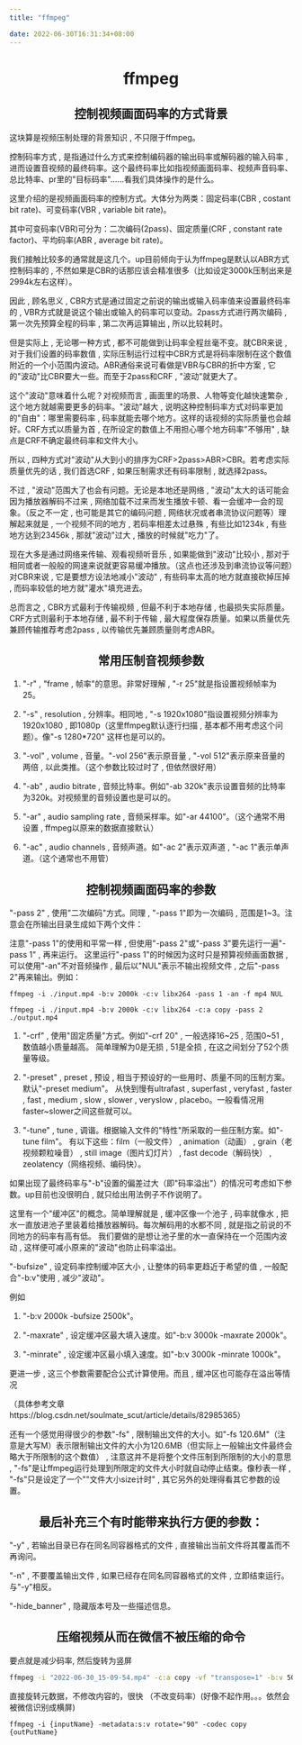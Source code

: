 ```yaml
---
title: "ffmpeg"

date: 2022-06-30T16:31:34+08:00
---
```


# ffmpeg

## 控制视频画面码率的方式背景

这块算是视频压制处理的背景知识 , 不只限于ffmpeg。

控制码率方式 , 是指通过什么方式来控制编码器的输出码率或解码器的输入码率 , 进而设置音视频的最终码率。这个最终码率比如指视频画面码率、视频声音码率、总比特率、pr里的"目标码率"……看我们具体操作的是什么。

这里介绍的是视频画面码率的控制方式。大体分为两类：固定码率(CBR , costant bit rate)、可变码率(VBR , variable bit rate)。

其中可变码率(VBR)可分为：二次编码(2pass)、固定质量(CRF , constant rate factor)、平均码率(ABR , average bit rate)。

我们接触比较多的通常就是这几个。up目前倾向于认为ffmpeg是默认以ABR方式控制码率的 , 不然如果是CBR的话那应该会精准很多（比如设定3000k压制出来是2994k左右这样）。

因此 , 顾名思义 , CBR方式是通过固定之前说的输出或输入码率值来设置最终码率的 , VBR方式就是说这个输出或输入的码率可以变动。2pass方式进行两次编码 , 第一次先预算全程的码率 , 第二次再运算输出 , 所以比较耗时。

但是实际上 , 无论哪一种方式 , 都不可能做到让码率全程丝毫不变。就CBR来说 , 对于我们设置的码率数值 , 实际压制运行过程中CBR方式是将码率限制在这个数值附近的一个小范围内波动。ABR通俗来说可看做是VBR与CBR的折中方案 ,
它的"波动"比CBR要大一些。而至于2pass和CRF , "波动"就更大了。

这个"波动"意味着什么呢？对视频而言 , 画面里的场景、人物等变化越快速繁杂 , 这个地方就越需要更多的码率。"波动"越大 , 说明这种控制码率方式对码率更加的"自由"：哪里需要码率 ,
码率就能去哪个地方。这样的话视频的实际质量也会越好。CRF方式以质量为首 , 在所设定的数值上不用担心哪个地方码率"不够用" , 缺点是CRF不确定最终码率和文件大小。

所以 , 四种方式对"波动"从大到小的排序为CRF>2pass>ABR>CBR。若考虑实际质量优先的话 , 我们首选CRF , 如果压制需求还有码率限制 , 就选择2pass。

不过 , "波动"范围大了也会有问题。无论是本地还是网络 , "波动"太大的话可能会因为播放器解码不过来 , 网络加载不过来而发生播放卡顿、看一会缓冲一会的现象。（反之不一定 , 也可能是其它的编码问题 ,
网络状况或者串流协议问题等）理解起来就是 , 一个视频不同的地方 , 若码率相差太过悬殊 , 有些比如1234k , 有些地方达到23456k , 那就"波动"过大 , 播放的时候就"吃力"了。

现在大多是通过网络来传输、观看视频听音乐 , 如果能做到"波动"比较小 , 那对于相同或者一般般的网速来说就更容易缓冲播放。（这点也还涉及到串流协议等问题）对CBR来说 , 它是要想方设法地减小"波动" , 有些码率太高的地方就直接砍掉压掉
, 而码率较低的地方就"灌水"填充进去。

总而言之 , CBR方式最利于传输视频 , 但最不利于本地存储 , 也最损失实际质量。CRF方式则最利于本地存储 , 最不利于传输 , 最大程度保存质量。如果以质量优先兼顾传输推荐考虑2pass , 以传输优先兼顾质量则考虑ABR。

## 常用压制音视频参数

1. "-r" , "frame , 帧率"的意思。非常好理解 , "-r 25"就是指设置视频帧率为25。

2. "-s" , resolution , 分辨率。相同地 , "-s 1920x1080"指设置视频分辨率为1920x1080 , 即1080p（这里ffmpeg默认逐行扫描 , 基本都不用考虑这个问题）。像"-s 1280*720"
   这样也是可以的。

3. "-vol" , volume , 音量。"-vol 256"表示原音量 , "-vol 512"表示原来音量的两倍 , 以此类推。（这个参数比较过时了 , 但依然很好用）

4. "-ab" , audio bitrate , 音频比特率。例如"-ab 320k"表示设置音频的比特率为320k。对视频里的音频设置也是可以的。

5. "-ar" , audio sampling rate , 音频采样率。如"-ar 44100"。（这个通常不用设置 , ffmpeg以原来的数据直接默认）

6. "-ac" , audio channels , 音频声道。如"-ac 2"表示双声道 , "-ac 1"表示单声道。（这个通常也不用管）

## 控制视频画面码率的参数

"-pass 2" , 使用"二次编码"方式。同理 , "-pass 1"即为一次编码 , 范围是1~3。注意会在所输出目录生成如下两个文件：

注意"-pass 1"的使用和平常一样 , 但使用"-pass 2"或"-pass 3"要先运行一遍"-pass 1" , 再来运行。 这里运行"-pass 1"的时候因为这时只是预算视频画面数据 , 可以使用"-an"不对音频操作 ,
最后以"NUL"表示不输出视频文件 , 之后"-pass 2"再来输出。例如：

```shell
ffmpeg -i ./input.mp4 -b:v 2000k -c:v libx264 -pass 1 -an -f mp4 NUL
```

```shell
ffmpeg -i ./input.mp4 -b:v 2000k -c:v libx264 -c:a copy -pass 2 ./output.mp4
```

1. "-crf" , 使用"固定质量"方式。例如"-crf 20" , 一般选择16~25 , 范围0~51 , 数值越小质量越高。 简单理解为0是无损 , 51是全损 , 在这之间划分了52个质量等级。

2. "-preset" , preset , 预设 , 相当于预设好的一些用时、质量不同的压制方案。默认"-preset medium"。 从快到慢有ultrafast , superfast , veryfast , faster ,
   fast , medium , slow , slower , veryslow , placebo。一般看情况用faster~slower之间这些就可以。

3. "-tune" , tune , 调谐。根据输入文件的"特性"所采取的一些压制方案。如"-tune film"。 有以下这些：film（一般文件） , animation（动画） , grain（老视频颗粒噪音） , still
   image（图片幻灯片） , fast decode（解码快） , zeolatency（网络视频、编码快）。

如果出现了最终码率与"-b"设置的偏差过大（即"码率溢出"）的情况可考虑如下参数。up目前也没很明白 , 就只给出用法例子不作说明了。

这里有一个"缓冲区"的概念。简单理解就是 , 缓冲区像一个池子 , 码率就像水 , 把水一直放进池子里装着给播放器解码。每次解码用的水都不同 , 就是指之前说的不同地方的码率有高有低。 我们要做的是想让池子里的水一直保持在一个范围内波动 ,
这样便可减小原来的"波动"也防止码率溢出。

"-bufsize" , 设定码率控制缓冲区大小 , 让整体的码率更趋近于希望的值 , 一般配合"-b:v"使用 , 减少"波动"。

例如

1. "-b:v 2000k -bufsize 2500k"。

2. "-maxrate" , 设定缓冲区最大填入速度。如"-b:v 3000k -maxrate 2000k"。

3. "-minrate" , 设定缓冲区最小填入速度。如"-b:v 3000k -minrate 1000k"。

更进一步 , 这三个参数需要配合公式计算使用。而且 , 缓冲区也可能存在溢出等情况

（具体参考文章https://blog.csdn.net/soulmate_scut/article/details/82985365）

还有一个感觉用得很少的参数"-fs" , 限制输出文件的大小。如"-fs 120.6M"（注意是大写M）表示限制输出文件的大小为120.6MB（但实际上一般输出文件最终会略大于所限制的这个数值） ,
注意这并不是将整个文件压制到所限制的大小的意思 , "-fs"是让ffmpeg运行处理到所限定的文件大小时就自动停止结束。像秒表一样 , "-fs"只是设定了一个""文件大小size计时" , 其它另外的处理得看其它参数的设置。

## 最后补充三个有时能带来执行方便的参数：

"-y" , 若输出目录已存在同名同容器格式的文件 , 直接输出当前文件将其覆盖而不再询问。

"-n" , 不要覆盖输出文件 , 如果已经存在同名同容器格式的文件 , 立即结束运行。与"-y"相反。

"-hide_banner" , 隐藏版本号及一些描述信息。

## 压缩视频从而在微信不被压缩的命令

要点就是减少码率, 然后旋转为竖屏

```bash
ffmpeg -i "2022-06-30_15-09-54.mp4" -c:a copy -vf "transpose=1" -b:v 500k -bufsize 500k 2022-06-30_15-35-10.cp1.mp4
```

直接旋转元数据，不修改内容的，很快 （不改变码率）(好像不起作用。。。依然会被微信识别成横屏)
```shell
ffmpeg -i {inputName} -metadata:s:v rotate="90" -codec copy {outPutName}
```

<style>
    .main-inner {
        width: 1000px !important;
   }
   h1, h2, h3 {
   text-align: center;
}
</style>